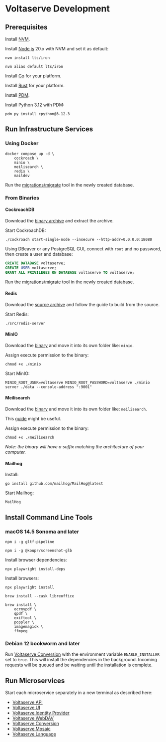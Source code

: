# Voltaserve Development

## Prerequisites

Install [NVM](https://github.com/nvm-sh/nvm?tab=readme-ov-file#installing-and-updating).

Install [Node.js](https://nodejs.org/) 20.x with NVM and set it as default:

```shell
nvm install lts/iron
```

```shell
nvm alias default lts/iron
```

Install [Go](https://go.dev) for your platform.

Install [Rust](https://www.rust-lang.org) for your platform.

Install [PDM](https://pdm-project.org).

Install Python 3.12 with PDM:

```shell
pdm py install cpython@3.12.3
```

## Run Infrastructure Services

### Using Docker

```shell
docker compose up -d \
    cockroach \
    minio \
    meilisearch \
    redis \
    maildev
```

Run the [migrations/migrate]() tool in the newly created database.

### From Binaries

#### CockroachDB

Download the [binary archive](https://www.cockroachlabs.com/docs/releases) and extract the archive.

Start CockroachDB:

```shell
./cockroach start-single-node --insecure --http-addr=0.0.0.0:18080
```

Using DBeaver or any PostgreSQL GUI, connect with `root` and no password, then create a user and database:

```sql
CREATE DATABASE voltaserve;
CREATE USER voltaserve;
GRANT ALL PRIVILEGES ON DATABASE voltaserve TO voltaserve;
```

Run the [migrations/migrate]() tool in the newly created database.

#### Redis

Download the [source archive](https://redis.io/docs/latest/operate/oss_and_stack/install/install-redis/install-redis-from-source/) and follow the guide to build from the source.

Start Redis:

```shell
./src/redis-server
```

#### MinIO

Download the [binary](https://min.io/docs/minio/macos/index.html) and move it into its own folder like: `minio`.

Assign execute permission to the binary:

```shell
chmod +x ./minio
```

Start MinIO:

```shell
MINIO_ROOT_USER=voltaserve MINIO_ROOT_PASSWORD=voltaserve ./minio server ./data --console-address ":9001"
```

#### Meilisearch

Download the [binary](https://github.com/meilisearch/meilisearch/releases/tag/v1.8.3) and move it into its own folder like: `meilisearch`.

This [guide](https://www.meilisearch.com/docs/learn/getting_started/installation) might be useful.

Assign execute permission to the binary:

```shell
chmod +x ./meilisearch
```

_Note: the binary will have a suffix matching the architecture of your computer._

#### Mailhog

Install:

```shell
go install github.com/mailhog/MailHog@latest
```

Start Mailhog:

```shell
MailHog
```

## Install Command Line Tools

### macOS 14.5 Sonoma and later

```shell
npm i -g gltf-pipeline
```

```shell
npm i -g @koupr/screenshot-glb
```

Install browser dependencies:

```shell
npx playwright install-deps
```

Install browsers:

```shell
npx playwright install
```

```shell
brew install --cask libreoffice
```

```shell
brew install \
    ocrmypdf \
    qpdf \
    exiftool \
    poppler \
    imagemagick \
    ffmpeg
```

### Debian 12 bookworm and later

Run [Voltaserve Conversion](conversion/README.md) with the environment variable `ENABLE_INSTALLER` set to `true`.
This will install the dependencies in the background. Incoming requests will be queued and be waiting until the installation is complete.

## Run Microservices

Start each microservice separately in a new terminal as described here:

- [Voltaserve API](api/README.md)
- [Voltaserve UI](ui/README.md)
- [Voltaserve Identity Provider](idp/README.md)
- [Voltaserve WebDAV](webdav/README.md)
- [Voltaserve Conversion](conversion/README.md)
- [Voltaserve Mosaic](mosaic/README.md)
- [Voltaserve Language](mosaic/README.md)
